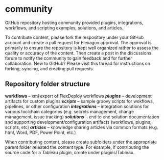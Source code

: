 # community

GitHub repository hosting community provided plugins, integrations, workflows, and scripting examples, solutions, and articles.

To contribute content, please fork the respository under your GitHub account and create a pull request for Flexagon approval. The approval is primarily to ensure the repository is kept well organized rather to assess the quality or accuracy of the content.  Then create a post in the discussions forum to notify the community to gain feedback and for further collaboration.  New to GitHub?  Please visit this thread for instructions on forking, syncing, and creating pull requests.

## Repository folder structure

**workflows** – xml export of FlexDeploy workflows
***plugins*** – development artifacts for custom plugins
***scripts*** – sample groovy scripts for wokflows, pipelines, or other configuration
***integrations*** – integration solutions for various toolchain categories (e.g. secrets management, change management, issue tracking)
***solutions*** – end to end solution documentation and supporting development/configuration artifacts (workflows, plugins, scripts, etc)
***articles*** – knowledge sharing articles via common formats (e.g. html, Word, PDF, Power Point, etc.)

When contributing content, please create subfolders under the appropriate parent folder releated the content type.  For example, if contributing the source code for a Tableau plugin, create under plugins/Tableau.

